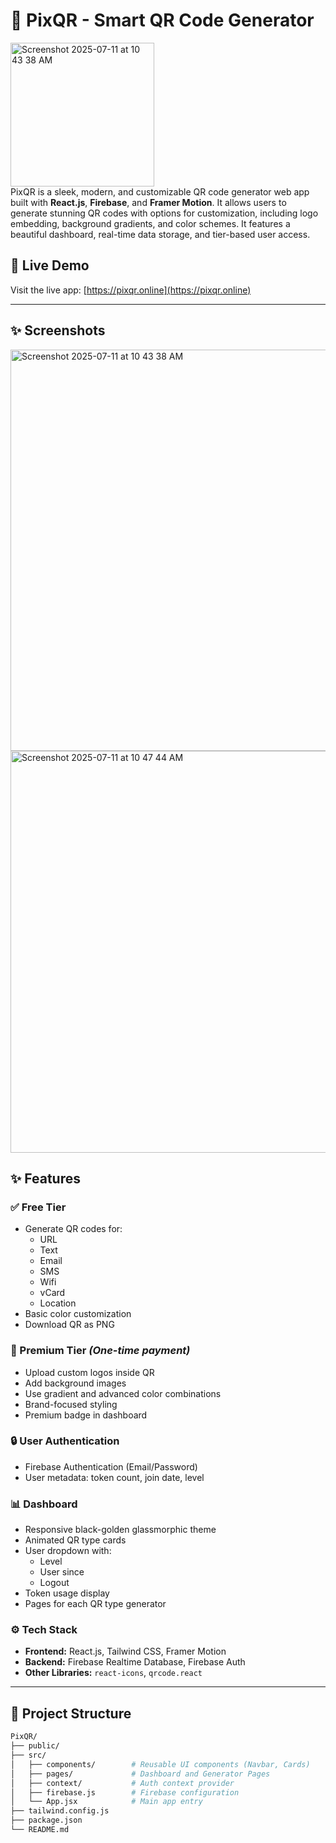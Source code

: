 # 🧿 PixQR - Smart QR Code Generator

<img width="230" height="230" alt="Screenshot 2025-07-11 at 10 43 38 AM" src="https://github.com/user-attachments/assets/76d799ee-dfe2-4e6e-ac5b-334e43e0a389" /></br>
PixQR is a sleek, modern, and customizable QR code generator web app built with **React.js**, **Firebase**, and **Framer Motion**. It allows users to generate stunning QR codes with options for customization, including logo embedding, background gradients, and color schemes. It features a beautiful dashboard, real-time data storage, and tier-based user access.

## 🔗 Live Demo

Visit the live app: [https://pixqr.online](https://pixqr.online)

---

## ✨ Screenshots


<img width="1139" height="642" alt="Screenshot 2025-07-11 at 10 43 38 AM" src="https://github.com/user-attachments/assets/716a36dc-60df-4fab-a25f-8aa7f2c516ff" />
<img width="1089" height="643" alt="Screenshot 2025-07-11 at 10 47 44 AM" src="https://github.com/user-attachments/assets/8991da18-b568-4dfd-a681-e447149eba8c" />



## ✨ Features

### ✅ Free Tier
- Generate QR codes for:
  - URL
  - Text
  - Email
  - SMS
  - Wifi
  - vCard
  - Location
- Basic color customization
- Download QR as PNG

### 👑 Premium Tier *(One-time payment)*
- Upload custom logos inside QR
- Add background images
- Use gradient and advanced color combinations
- Brand-focused styling
- Premium badge in dashboard

### 🔒 User Authentication
- Firebase Authentication (Email/Password)
- User metadata: token count, join date, level

### 📊 Dashboard
- Responsive black-golden glassmorphic theme
- Animated QR type cards
- User dropdown with:
  - Level
  - User since
  - Logout
- Token usage display
- Pages for each QR type generator

### ⚙️ Tech Stack
- **Frontend:** React.js, Tailwind CSS, Framer Motion
- **Backend:** Firebase Realtime Database, Firebase Auth
- **Other Libraries:** `react-icons`, `qrcode.react`

---

## 📁 Project Structure

```bash
PixQR/
├── public/
├── src/
│   ├── components/        # Reusable UI components (Navbar, Cards)
│   ├── pages/             # Dashboard and Generator Pages
│   ├── context/           # Auth context provider
│   ├── firebase.js        # Firebase configuration
│   └── App.jsx            # Main app entry
├── tailwind.config.js
├── package.json
└── README.md
